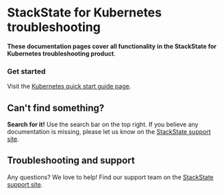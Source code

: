 # StackState for Kubernetes troubleshooting

**These documentation pages cover all functionality in the StackState for Kubernetes troubleshooting product**.

### Get started

Visit the [Kubernetes quick start guide page](https://docs.stackstate.com/get-started/k8s-quick-start-guide).


## Can't find something?

**Search for it!** Use the search bar on the top right.
If you believe any documentation is missing, please let us know on the [StackState support site](http://support.stackstate.com/).

## Troubleshooting and support

Any questions? We love to help! Find our support team on the [StackState support site](http://support.stackstate.com/).

